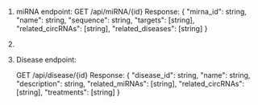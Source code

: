1. miRNA endpoint:
   GET /api/miRNA/{id}
   Response:
   {
   "mirna_id": string,
   "name": string,
   "sequence": string,
   "targets": [string],
   "related_circRNAs": [string],
   "related_diseases": [string]
   }
2. 
3. Disease endpoint:

   GET /api/disease/{id}
   Response:
   {
   "disease_id": string,
   "name": string,
   "description": string,
   "related_miRNAs": [string],
   "related_circRNAs": [string],
   "treatments": [string]
   }
